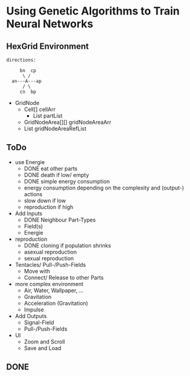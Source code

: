 # Using Genetic Algorithms to Train Neural Networks

## HexGrid Environment
 ````
directions:

      bn  cp     
       \ /
   an---A---ap 
       / \
      cn  bp     
 ````

* GridNode
  * Cell[] cellArr
    * List<Part> partList
  * GridNodeArea[][] gridNodeAreaArr
  * List<GridNodeAreaRef> gridNodeAreaRefList

## ToDo
* use Energie
    * DONE eat other parts
    * DONE death if low/ empty
    * DONE simple energy consumption 
    * energy consumption depending on the complexity and (output-) actions
    * slow down if low
    * reproduction if high
* Add Inputs
  * DONE Neighbour Part-Types
  * Field(s)
  * Energie
* reproduction
  * DONE cloning if population shrinks
  * asexual reproduction
  * sexual reproduction
* Tentacles/ Pull-/Push-Fields
    * Move with
    * Connect/ Release to other Parts
* more complex environment
  * Air, Water, Wallpaper, ...
  * Gravitation
  * Acceleration (Gravitation)
  * Impulse
* Add Outputs
  * Signal-Field
  * Pull-/Push-Fields
* UI
  * Zoom and Scroll
  * Save and Load

## DONE
